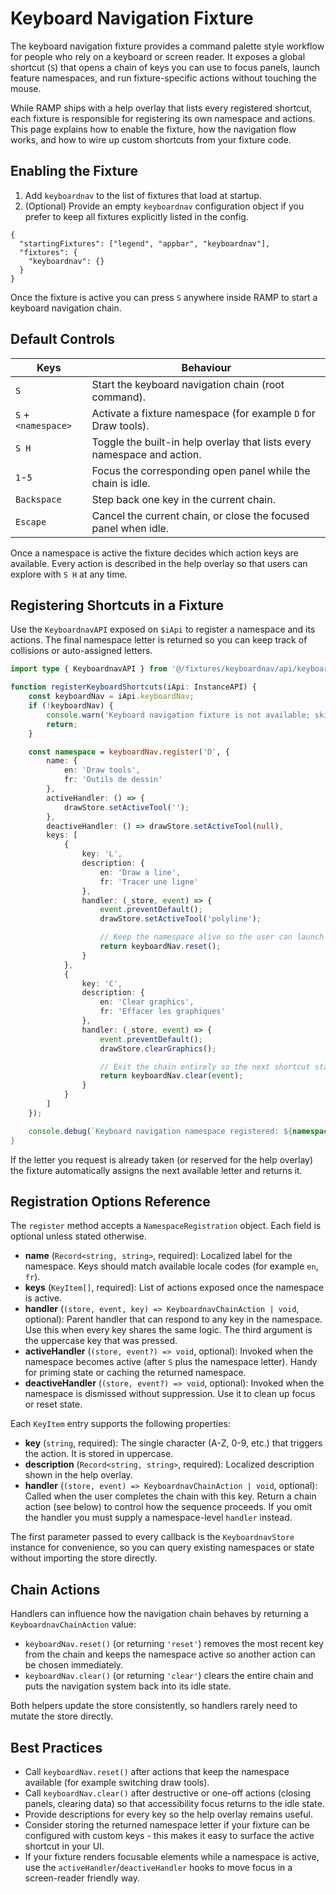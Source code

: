 # Keyboard Navigation Fixture

The keyboard navigation fixture provides a command palette style workflow for people who rely on a keyboard or screen reader. It exposes a global shortcut (`S`) that opens a chain of keys you can use to focus panels, launch feature namespaces, and run fixture-specific actions without touching the mouse.

While RAMP ships with a help overlay that lists every registered shortcut, each fixture is responsible for registering its own namespace and actions. This page explains how to enable the fixture, how the navigation flow works, and how to wire up custom shortcuts from your fixture code.

## Enabling the Fixture

1. Add `keyboardnav` to the list of fixtures that load at startup.  
2. (Optional) Provide an empty `keyboardnav` configuration object if you prefer to keep all fixtures explicitly listed in the config.

```jsonc
{
  "startingFixtures": ["legend", "appbar", "keyboardnav"],
  "fixtures": {
    "keyboardnav": {}
  }
}
```

Once the fixture is active you can press `S` anywhere inside RAMP to start a keyboard navigation chain.

## Default Controls

| Keys | Behaviour |
|------|-----------|
| `S` | Start the keyboard navigation chain (root command). |
| `S` + `<namespace>` | Activate a fixture namespace (for example `D` for Draw tools). |
| `S H` | Toggle the built-in help overlay that lists every namespace and action. |
| `1`-`5` | Focus the corresponding open panel while the chain is idle. |
| `Backspace` | Step back one key in the current chain. |
| `Escape` | Cancel the current chain, or close the focused panel when idle. |

Once a namespace is active the fixture decides which action keys are available. Every action is described in the help overlay so that users can explore with `S H` at any time.

## Registering Shortcuts in a Fixture

Use the `KeyboardnavAPI` exposed on `$iApi` to register a namespace and its actions. The final namespace letter is returned so you can keep track of collisions or auto-assigned letters.

```ts
import type { KeyboardnavAPI } from '@/fixtures/keyboardnav/api/keyboardnav';

function registerKeyboardShortcuts(iApi: InstanceAPI) {
    const keyboardNav = iApi.keyboardNav;
    if (!keyboardNav) {
        console.warn('Keyboard navigation fixture is not available; skipping shortcut registration.');
        return;
    }

    const namespace = keyboardNav.register('D', {
        name: {
            en: 'Draw tools',
            fr: 'Outils de dessin'
        },
        activeHandler: () => {
            drawStore.setActiveTool('');
        },
        deactiveHandler: () => drawStore.setActiveTool(null),
        keys: [
            {
                key: 'L',
                description: {
                    en: 'Draw a line',
                    fr: 'Tracer une ligne'
                },
                handler: (_store, event) => {
                    event.preventDefault();
                    drawStore.setActiveTool('polyline');

                    // Keep the namespace alive so the user can launch another action immediately.
                    return keyboardNav.reset();
                }
            },
            {
                key: 'C',
                description: {
                    en: 'Clear graphics',
                    fr: 'Effacer les graphiques'
                },
                handler: (_store, event) => {
                    event.preventDefault();
                    drawStore.clearGraphics();

                    // Exit the chain entirely so the next shortcut starts from scratch.
                    return keyboardNav.clear(event);
                }
            }
        ]
    });

    console.debug(`Keyboard navigation namespace registered: ${namespace}`);
}
```

If the letter you request is already taken (or reserved for the help overlay) the fixture automatically assigns the next available letter and returns it.

## Registration Options Reference

The `register` method accepts a `NamespaceRegistration` object. Each field is optional unless stated otherwise.

- **name** (`Record<string, string>`, required): Localized label for the namespace. Keys should match available locale codes (for example `en`, `fr`).  
- **keys** (`KeyItem[]`, required): List of actions exposed once the namespace is active.  
- **handler** (`(store, event, key) => KeyboardnavChainAction | void`, optional): Parent handler that can respond to any key in the namespace. Use this when every key shares the same logic. The third argument is the uppercase key that was pressed.  
- **activeHandler** (`(store, event?) => void`, optional): Invoked when the namespace becomes active (after `S` plus the namespace letter). Handy for priming state or caching the returned namespace.  
- **deactiveHandler** (`(store, event?) => void`, optional): Invoked when the namespace is dismissed without suppression. Use it to clean up focus or reset state.

Each `KeyItem` entry supports the following properties:

- **key** (`string`, required): The single character (A-Z, 0-9, etc.) that triggers the action. It is stored in uppercase.  
- **description** (`Record<string, string>`, required): Localized description shown in the help overlay.  
- **handler** (`(store, event) => KeyboardnavChainAction | void`, optional): Called when the user completes the chain with this key. Return a chain action (see below) to control how the sequence proceeds. If you omit the handler you must supply a namespace-level `handler` instead.

The first parameter passed to every callback is the `KeyboardnavStore` instance for convenience, so you can query existing namespaces or state without importing the store directly.

## Chain Actions

Handlers can influence how the navigation chain behaves by returning a `KeyboardnavChainAction` value:

- `keyboardNav.reset()` (or returning `'reset'`) removes the most recent key from the chain and keeps the namespace active so another action can be chosen immediately.  
- `keyboardNav.clear()` (or returning `'clear'`) clears the entire chain and puts the navigation system back into its idle state.

Both helpers update the store consistently, so handlers rarely need to mutate the store directly.

## Best Practices

- Call `keyboardNav.reset()` after actions that keep the namespace available (for example switching draw tools).  
- Call `keyboardNav.clear()` after destructive or one-off actions (closing panels, clearing data) so that accessibility focus returns to the idle state.  
- Provide descriptions for every key so the help overlay remains useful.  
- Consider storing the returned namespace letter if your fixture can be configured with custom keys - this makes it easy to surface the active shortcut in your UI.  
- If your fixture renders focusable elements while a namespace is active, use the `activeHandler`/`deactiveHandler` hooks to move focus in a screen-reader friendly way.

